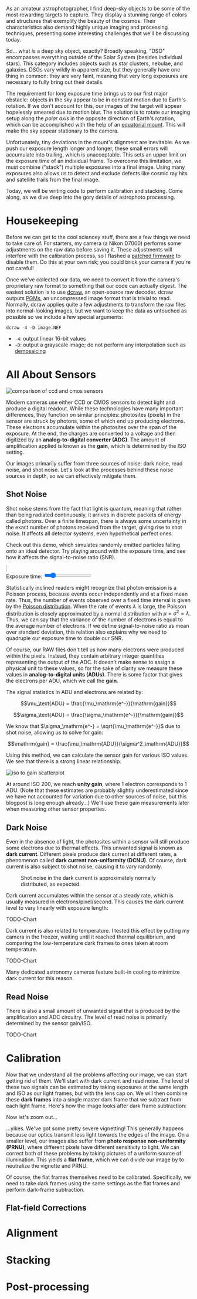 As an amateur astrophotographer, I find deep-sky objects to be some of the most rewarding targets to capture. They display a stunning range of colors and structures that exemplify the beauty of the cosmos. Their characteristics also demand highly unique imaging and processing techniques, presenting some interesting challenges that we'll be discussing today.

So&hellip; what *is* a deep sky object, exactly? Broadly speaking, "DSO" encompasses everything outside of the Solar System (besides individual stars). This category includes objects such as star clusters, nebulae, and galaxies. DSOs vary wildly in apparent size, but they generally have one thing in common: they are very faint, meaning that very long exposures are necessary to fully bring out their details.

The requirement for long exposure time brings us to our first major obstacle: objects in the sky appear to be in constant motion due to Earth's rotation. If we don't account for this, our images of the target will appear hopelessly smeared due to motion blur. The solution is to rotate our imaging setup along the *polar axis* in the opposite direction of Earth's rotation, which can be accomplished with the help of an [equatorial mount](https://en.wikipedia.org/wiki/Equatorial_mount). This will make the sky appear stationary to the camera. 

Unfortunately, tiny deviations in the mount's alignment are inevitable. As we push our exposure length longer and longer, these small errors will accumulate into trailing, which is unacceptable. This sets an upper limit on the exposure time of an individual frame. To overcome this limitation, we must combine ("stack") multiple exposures into a final image. Using many exposures also allows us to detect and exclude defects like cosmic ray hits and satellite trails from the final image.

Today, we will be writing code to perform calibration and stacking. Come along, as we dive deep into the gory details of astrophoto processing. 

# Housekeeping

Before we can get to the cool sciencey stuff, there are a few things we need to take care of. For starters, my camera (a Nikon D7000) performs some adjustments on the raw data before saving it. These adjustments will interfere with the calibration process, so I flashed a [patched firmware](https://simeonpilgrim.com/nikon-patch/nikon-patch.html) to disable them. Do this at your own risk; you could brick your camera if you're not careful!

Once we've collected our data, we need to convert it from the camera's proprietary raw format to something that our code can actually digest. The easiest solution is to use [dcraw](https://www.dechifro.org/dcraw/), an open-source raw decoder. dcraw outputs [PGMs](https://en.wikipedia.org/wiki/Netpbm), an uncompressed image format that is trivial to read. Normally, dcraw applies quite a few adjustments to transform the raw files into normal-looking images, but we want to keep the data as untouched as possible so we include a few special arguments:

```plaintext
dcraw -4 -D image.NEF
```
* `-4`: output linear 16-bit values
* `-D`: output a grayscale image; do not perform any interpolation such as [demosaicing](https://en.wikipedia.org/wiki/Demosaicing)

# All About Sensors 

![comparison of ccd and cmos sensors](ccd-vs-cmos.jpg)

Modern cameras use either CCD or CMOS sensors to detect light and produce a digital readout. While these technologies have many important differences, they function on similar principles: photosites (pixels) in the sensor are struck by photons, some of which end up producing electrons. These electrons accumulate within the photosites over the span of the exposure. At the end, the charges are converted to a voltage and then digitized by an **analog-to-digital converter (ADC)**. The amount of amplification applied is known as the **gain**, which is determined by the ISO setting.

Our images primarily suffer from three sources of noise: dark noise, read noise, and shot noise. Let's look at the processes behind these noise sources in depth, so we can effectively mitigate them.

## Shot Noise

Shot noise stems from the fact that light is quantum, meaning that rather than being radiated continuously, it arrives in discrete packets of energy called photons. Over a finite timespan, there is always some uncertainty in the exact number of photons received from the target, giving rise to shot noise. It affects all detector systems, even hypothetical perfect ones.

Check out this demo, which simulates randomly emitted particles falling onto an ideal detector. Try playing around with the exposure time, and see how it affects the signal-to-noise ratio (SNR).

<div style="display: block; margin: auto; width: 600px;">
<canvas id="shot-noise-demo" style="border: 1px solid #ccc;" width="600" height="300"></canvas><br>
<label for="exposure-time">Exposure time: </label><input type="range" min="0.5" max="4" step="0.5" value="1" id="exposure-time"><span id="exposure-time-text">
</div>

<script src="shot-noise.js"></script>

Statistically inclined readers might recognize that photon emission is a Poisson process, because events occur independently and at a fixed mean rate. Thus, the number of events observed over a fixed time interval is given by the [Poisson distribution](https://en.wikipedia.org/wiki/Poisson_distribution). When the rate of events $\lambda$ is large, the Poisson distribution is closely approximated by a normal distribution with $\mu = \sigma^2 = \lambda$. Thus, we can say that the variance of the number of electrons is equal to the average number of electrons. If we define signal-to-noise ratio as mean over standard deviation, this relation also explains why we need to quadruple our exposure time to double our SNR.

Of course, our RAW files don't tell us how many electrons were produced within the pixels. Instead, they contain arbitrary integer quantities representing the output of the ADC. It doesn't make sense to assign a physical unit to these values, so for the sake of clarity we measure these values in **analog-to-digital units (ADUs)**. There is some factor that gives the electrons per ADU, which we call the **gain**.

The signal statistics in ADU and electrons are related by:

$$\mu_\text{ADU} = \frac{\mu_\mathrm{e^-}}{\mathrm{gain}}$$

$$\sigma_\text{ADU} = \frac{\sigma_\mathrm{e^-}}{\mathrm{gain}}$$

We know that $\sigma_\mathrm{e^-} = \sqrt{\mu_\mathrm{e^-}}$ due to shot noise, allowing us to solve for gain:

$$\mathrm{gain} = \frac{\mu_\mathrm{ADU}}{\sigma^2_\mathrm{ADU}}$$

Using this method, we can calculate the sensor gain for various ISO values. We see that there is a strong linear relationship.

![iso to gain scatterplot](iso-to-gain.png)

At around ISO 200, we reach **unity gain**, where 1 electron corresponds to 1 ADU. (Note that these estimates are probably slightly underestimated since we have not accounted for variation due to other sources of noise, but this blogpost is long enough already&hellip;) We'll use these gain measurements later when measuring other sensor properties.

## Dark Noise

Even in the absence of light, the photosites within a sensor will still produce some electrons due to thermal effects. This unwanted signal is known as **dark current**. Different pixels produce dark current at different rates, a phenomenon called **dark current non-uniformity (DCNU)**. Of course, dark current is also subject to shot noise, causing it to vary randomly.

<figure style="max-width: 500px">
    <!--<img src="" alt="">-->
    <figcaption>Shot noise in the dark current is approximately normally distributed, as expected.</figcaption>
</figure>

Dark current accumulates within the sensor at a steady rate, which is usually measured in electrons/pixel/second. This causes the dark current level to vary linearly with exposure length:

TODO-Chart

Dark current is also related to temperature. I tested this effect by putting my camera in the freezer, waiting until it reached thermal equilibrium, and comparing the low-temperature dark frames to ones taken at room temperature.

TODO-Chart

Many dedicated astronomy cameras feature built-in cooling to minimize dark current for this reason.

## Read Noise

There is also a small amount of unwanted signal that is produced by the amplification and ADC circuitry. The level of read noise is primarily determined by the sensor gain/ISO.

TODO-Chart

# Calibration

Now that we understand all the problems affecting our image, we can start getting rid of them. We'll start with dark current and read noise. The level of these two signals can be estimated by taking exposures at the same length and ISO as our light frames, but with the lens cap on. We will then combine these **dark frames** into a single master dark frame that we subtract from each light frame. Here's how the image looks after dark frame subtraction:

Now let's zoom out&hellip;

&hellip;yikes. We've got some pretty severe vignetting! This generally happens because our optics transmit less light towards the edges of the image. On a smaller level, our images also suffer from **photo response non-uniformity (PRNU)**, where different pixels have different sensitivity to light. We can correct both of these problems by taking pictures of a uniform source of illumination. This yields a **flat frame**, which we can divide our image by to neutralize the vignette and PRNU.

Of course, the flat frames themselves need to be calibrated. Specifically, we need to take dark frames using the same settings as the flat frames and perform dark-frame subtraction.

## Flat-field Corrections

# Alignment

# Stacking

# Post-processing

